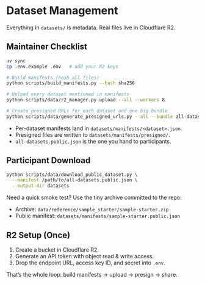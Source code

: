 # Dataset Management

Everything in `datasets/` is metadata. Real files live in Cloudflare R2.

## Maintainer Checklist

```bash
uv sync
cp .env.example .env   # add your R2 keys

# Build manifests (hash all files)
python scripts/build_manifests.py --hash sha256

# Upload every dataset mentioned in manifests
python scripts/data/r2_manager.py upload --all --workers 8

# Create presigned URLs for each dataset and one big bundle
python scripts/data/generate_presigned_urls.py --all --bundle all-datasets --expires-in 86400
```

- Per-dataset manifests land in `datasets/manifests/<dataset>.json`.
- Presigned files are written to `datasets/manifests/presigned/`.
- `all-datasets.public.json` is the one you hand to participants.

## Participant Download

```bash
python scripts/data/download_public_dataset.py \
  --manifest /path/to/all-datasets.public.json \
  --output-dir datasets
```

Need a quick smoke test? Use the tiny archive committed to the repo:

- Archive: `data/reference/sample_starter/sample-starter.zip`
- Public manifest: `datasets/manifests/sample-starter.public.json`

## R2 Setup (Once)

1. Create a bucket in Cloudflare R2.
2. Generate an API token with object read & write access.
3. Drop the endpoint URL, access key ID, and secret into `.env`.

That’s the whole loop: build manifests → upload → presign → share.
